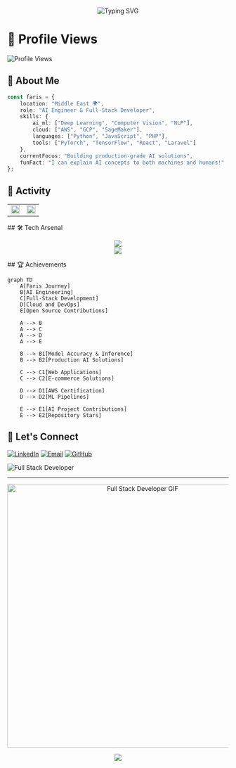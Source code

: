 <div align="center">

![Typing SVG](https://readme-typing-svg.demolab.com?font=Fira+Code&weight=600&size=28&duration=4000&pause=1000&color=2F81F7&center=true&vCenter=true&random=false&width=600&lines=Hello%2C+I'm+Faris+Darwish+%F0%9F%91%8B;AI+Engineer+%F0%9F%A4%96;Data+Scientist+%f0%9f%93%8a;Full-Stack+Developer+%F0%9F%9A%80;Let's+build+something+amazing!)

</div>

# 👋 Profile Views
<p align="left">
    <img src="https://komarev.com/ghpvc/?username=Darwee4&label=Profile%20views&color=2F81F7&style=for-the-badge" alt="Profile Views">
</p>

## 🤖 About Me

```typescript
const faris = {
    location: "Middle East 🌍",
    role: "AI Engineer & Full-Stack Developer",
    skills: {
        ai_ml: ["Deep Learning", "Computer Vision", "NLP"],
        cloud: ["AWS", "GCP", "SageMaker"],
        languages: ["Python", "JavaScript", "PHP"],
        tools: ["PyTorch", "TensorFlow", "React", "Laravel"]
    },
    currentFocus: "Building production-grade AI solutions",
    funFact: "I can explain AI concepts to both machines and humans!"
};
```

## 🚀 Activity

<table>
  <tr>
    <td width="50%">
        <img src="https://github-readme-activity-graph.vercel.app/graph?username=Darwee4&theme=github-compact&hide_border=true&area=true" width="100%">
    </td>
    <td width="50%">
        <img src="https://github-readme-stats.vercel.app/api/top-langs/?username=Darwee4&layout=compact&theme=github_dark&hide_border=true" width="100%">
    </td>
  </tr>
</table>
<!-- Skills Section -->
## 🛠️ Tech Arsenal

<div align="center">

<img src="https://skillicons.dev/icons?i=python,pytorch,tensorflow,aws,react,nodejs,docker,git" /><br>
<img src="https://skillicons.dev/icons?i=js,php,laravel,mysql,gcp,firebase,vscode,github" />

</div>
<!-- Achievements Section -->
## 🏆 Achievements

```mermaid
graph TD
    A[Faris Journey]
    B[AI Engineering]
    C[Full-Stack Development]
    D[Cloud and DevOps]
    E[Open Source Contributions]
    
    A --> B
    A --> C
    A --> D
    A --> E
    
    B --> B1[Model Accuracy & Inference]
    B --> B2[Production AI Solutions]
    
    C --> C1[Web Applications]
    C --> C2[E-commerce Solutions]
    
    D --> D1[AWS Certification]
    D --> D2[ML Pipelines]
    
    E --> E1[AI Project Contributions]
    E --> E2[Repository Stars]
```

## 🤝 Let's Connect

[![LinkedIn](https://img.shields.io/badge/LinkedIn-Connect-blue?style=for-the-badge&logo=linkedin)](https://www.linkedin.com/in/XFD)
[![Email](https://img.shields.io/badge/Email-Contact-red?style=for-the-badge&logo=gmail)](mailto:XFarisDarwish@gmail.com)
[![GitHub](https://img.shields.io/badge/GitHub-Follow-black?style=for-the-badge&logo=github)](https://github.com/Darwee4)

![Full Stack Developer](https://media.tenor.com/UtTC4AITYJ4AAAAd/full-stack-developer.gif)

---
<p align="center">
  <img src="https://camo.githubusercontent.com/48161854bd8455e9a28fb00b81c3a985611dbedbd1128a41efd949457ffcdc14/68747470733a2f2f6d656469612e74656e6f722e636f6d2f557474433441495459523441414141642f66756c6c2d737461636b2d646576656c6f7065722e676966" alt="Full Stack Developer GIF" width="600" />
</p>
<div align="center">
    <img src="https://capsule-render.vercel.app/api?type=waving&color=gradient&height=100&section=footer"/>
</div>

